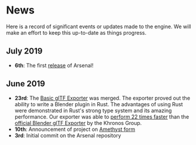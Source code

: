 # News

Here is a record of significant events or updates made to the engine. We will make an effort to keep this up-to-date as things progress.

## July 2019

- **6th**: The first [release](https://github.com/katharostech/arsenal/releases/tag/v0.1.0) of Arsenal!

## June 2019

- **23rd**: The [Basic glTF Exporter](https://github.com/katharostech/arsenal/issues/5) was merged. The exporter proved out the ability to write a Blender plugin in Rust. The advantages of using Rust were demonstrated in Rust's strong type system and its amazing performance. Our exporter was able to [perform  22 times faster](https://community.amethyst.rs/t/arsenal-the-vision-for-a-full-amethyst-blender-integration/911/9?u=zicklag) than the [official Blender glTF Exporter](https://github.com/KhronosGroup/glTF-Blender-IO) by the Khronos Group.
- **10th**: Announcement of project on [Amethyst form](https://community.amethyst.rs/t/arsenal-the-vision-for-a-full-amethyst-blender-integration/911)
- **3rd**: Initial commit on the Arsenal repository
